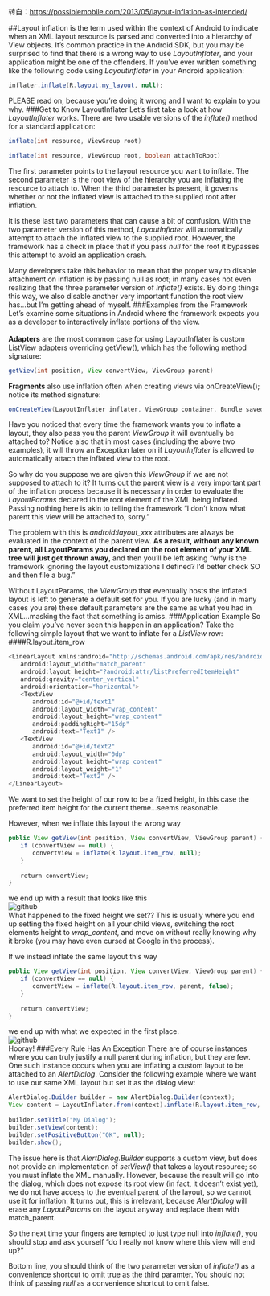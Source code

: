 转自：https://possiblemobile.com/2013/05/layout-inflation-as-intended/

##Layout inflation is the term used within the context of Android to indicate when an XML layout resource is parsed and converted into a hierarchy of View objects. 
It’s common practice in the Android SDK, but you may be surprised to find that there is a wrong way to use *LayoutInflater*, and your application might be one of the offenders. If you’ve ever written something like the following code using *LayoutInflater* in your Android application: 
```Java
inflater.inflate(R.layout.my_layout, null);
```
PLEASE read on, because you’re doing it wrong and I want to explain to you why.
###Get to Know LayoutInflater
Let’s first take a look at how *LayoutInflater* works. There are two usable versions of the *inflate()* method for a standard application: 
```Java
inflate(int resource, ViewGroup root)
```
```Java
inflate(int resource, ViewGroup root, boolean attachToRoot)
```
The first parameter points to the layout resource you want to inflate. The second parameter is the root view of the hierarchy you are inflating the resource to attach to. When the third parameter is present, it governs whether or not the inflated view is attached to the supplied root after inflation.

It is these last two parameters that can cause a bit of confusion. With the two parameter version of this method, *LayoutInflater* will automatically attempt to attach the inflated view to the supplied root. However, the framework has a check in place that if you pass *null* for the root it bypasses this attempt to avoid an application crash.

Many developers take this behavior to mean that the proper way to disable attachment on inflation is by passing null as root; in many cases not even realizing that the three parameter version of *inflate()* exists. By doing things this way, we also disable another very important function the root view has…but I’m getting ahead of myself.
###Examples from the Framework
Let’s examine some situations in Android where the framework expects you as a developer to interactively inflate portions of the view.
<br/>
<br/>
**Adapters** are the most common case for using LayoutInflater is custom ListView adapters overriding getView(), which has the following method signature:
```Java
getView(int position, View convertView, ViewGroup parent)
```
**Fragments** also use inflation often when creating views via onCreateView(); notice its method signature:
```Java
onCreateView(LayoutInflater inflater, ViewGroup container, Bundle savedInstanceState)
```
Have you noticed that every time the framework wants you to inflate a layout, they also pass you the parent *ViewGroup* it will eventually be attached to? Notice also that in most cases (including the above two examples), it will throw an Exception later on if *LayoutInflater* is allowed to automatically attach the inflated view to the root.

So why do you suppose we are given this *ViewGroup* if we are not supposed to attach to it? It turns out the parent view is a very important part of the inflation process because it is necessary in order to evaluate the *LayoutParams* declared in the root element of the XML being inflated. Passing nothing here is akin to telling the framework “I don’t know what parent this view will be attached to, sorry.”

The problem with this is *android:layout_xxx* attributes are always be evaluated in the context of the parent view. **As a result, without any known parent, all LayoutParams you declared on the root element of your XML tree will just get thrown away**, and then you’ll be left asking “why is the framework ignoring the layout customizations I defined? I’d better check SO and then file a bug.”

Without LayoutParams, the *ViewGroup* that eventually hosts the inflated layout is left to generate a default set for you. If you are lucky (and in many cases you are) these default parameters are the same as what you had in XML…masking the fact that something is amiss.
###Application Example
So you claim you’ve never seen this happen in an application? Take the following simple layout that we want to inflate for a *ListView* row:
####R.layout.item_row
```Java
<LinearLayout xmlns:android="http://schemas.android.com/apk/res/android"
　　android:layout_width="match_parent"
　　android:layout_height="?android:attr/listPreferredItemHeight"
　　android:gravity="center_vertical"
　　android:orientation="horizontal">
　　<TextView
　　　　android:id="@+id/text1"
　　　　android:layout_width="wrap_content"
　　　　android:layout_height="wrap_content"
　　　　android:paddingRight="15dp"
　　　　android:text="Text1" />
　　<TextView
　　　　android:id="@+id/text2"
　　　　android:layout_width="0dp"
　　　　android:layout_height="wrap_content"
　　　　android:layout_weight="1"
　　　　android:text="Text2" />
</LinearLayout>
```
We want to set the height of our row to be a fixed height, in this case the preferred item height for the current theme…seems reasonable.

However, when we inflate this layout the wrong way
```Java
public View getView(int position, View convertView, ViewGroup parent) {
　　if (convertView == null) {
　　　　convertView = inflate(R.layout.item_row, null);
　　}
 
　　return convertView;
}
```
we end up with a result that looks like this<br/>
![github](http://www.doubleencore.com/wp-content/uploads/2013/05/Image11-300x187.png "github")  
What happened to the fixed height we set?? This is usually where you end up setting the fixed height on all your child views, switching the root elements height to *wrap_content*, and move on without really knowing why it broke (you may have even cursed at Google in the process).

If we instead inflate the same layout this way
```Java
public View getView(int position, View convertView, ViewGroup parent) {
　　if (convertView == null) {
　　　　convertView = inflate(R.layout.item_row, parent, false);
　　}
 
　　return convertView;
}
```
we end up with what we expected in the first place.<br/>
![github](http://www.doubleencore.com/wp-content/uploads/2013/05/Image21-300x187.png "github")  
Hooray!
###Every Rule Has An Exception
There are of course instances where you can truly justify a null parent during inflation, but they are few. One such instance occurs when you are inflating a custom layout to be attached to an *AlertDialog*. Consider the following example where we want to use our same XML layout but set it as the dialog view:
```Java
AlertDialog.Builder builder = new AlertDialog.Builder(context);
View content = LayoutInflater.from(context).inflate(R.layout.item_row, null);
 
builder.setTitle("My Dialog");
builder.setView(content);
builder.setPositiveButton("OK", null);
builder.show();
```
The issue here is that *AlertDialog.Builder* supports a custom view, but does not provide an implementation of *setView()* that takes a layout resource; so you must inflate the XML manually. However, because the result will go into the dialog, which does not expose its root view (in fact, it doesn’t exist yet), we do not have access to the eventual parent of the layout, so we cannot use it for inflation. It turns out, this is irrelevant, because *AlertDialog* will erase any *LayoutParams* on the layout anyway and replace them with match_parent.

So the next time your fingers are tempted to just type null into *inflate()*, you should stop and ask yourself “do I really not know where this view will end up?”

Bottom line, you should think of the two parameter version of *inflate()* as a convenience shortcut to omit true as the third paramter. You should not think of passing *null* as a convenience shortcut to omit false.

